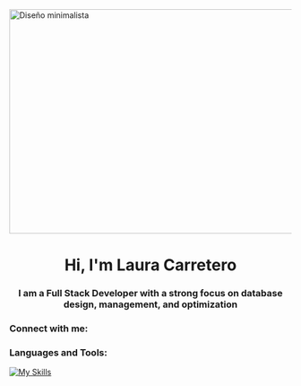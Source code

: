 <img src="https://i.pinimg.com/originals/dd/c0/13/ddc013635f19439384eca06eb076e0e4.gif" alt="Diseño minimalista" width="1000" height="400">
<h1 align="center">Hi, I'm Laura Carretero</h1>
<h3 align="center">I am a Full Stack Developer with a strong focus on database design, management, and optimization</h3>

<h3 align="left">Connect with me:</h3>

<p align="left">
</p>

<h3 align="left">Languages and Tools:</h3>
<a href="https://skillicons.dev"><img src="https://skillicons.dev/icons?i=angular,react,html,css,javascript,nestjs,mongodb,mysql,flutter,dart,python,java&theme=dark&perline=15" alt="My Skills" /></a>
